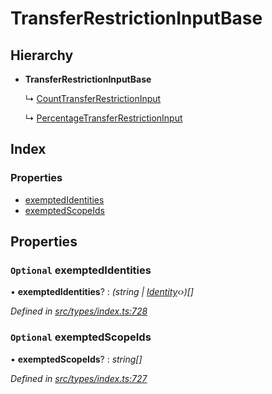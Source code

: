 # TransferRestrictionInputBase

## Hierarchy

* **TransferRestrictionInputBase**

  ↳ [CountTransferRestrictionInput](counttransferrestrictioninput.md)

  ↳ [PercentageTransferRestrictionInput](percentagetransferrestrictioninput.md)

## Index

### Properties

* [exemptedIdentities](transferrestrictioninputbase.md#optional-exemptedidentities)
* [exemptedScopeIds](transferrestrictioninputbase.md#optional-exemptedscopeids)

## Properties

### `Optional` exemptedIdentities

• **exemptedIdentities**? : _\(string \|_ [_Identity_](../classes/identity.md)_‹›\)\[\]_

_Defined in_ [_src/types/index.ts:728_](https://github.com/PolymathNetwork/polymesh-sdk/blob/a0872cf4/src/types/index.ts#L728)

### `Optional` exemptedScopeIds

• **exemptedScopeIds**? : _string\[\]_

_Defined in_ [_src/types/index.ts:727_](https://github.com/PolymathNetwork/polymesh-sdk/blob/a0872cf4/src/types/index.ts#L727)

